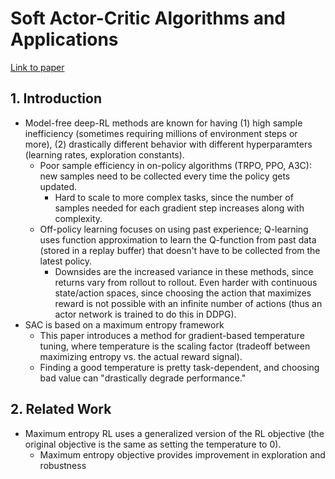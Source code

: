 # Soft Actor-Critic Algorithms and Applications

[Link to paper](https://arxiv.org/pdf/1812.05905.pdf)



## 1. Introduction

- Model-free deep-RL methods are known for having (1) high sample inefficiency (sometimes requiring millions of environment steps or more), (2) drastically different behavior with different hyperparamters (learning rates, exploration constants).
  - Poor sample efficiency in on-policy algorithms (TRPO, PPO, A3C): new samples need to be collected every time the policy gets updated.
    - Hard to scale to more complex tasks, since the number of samples needed for each gradient step increases along with complexity.
  - Off-policy learning focuses on using past experience; Q-learning uses function approximation to learn the Q-function from past data (stored in a replay buffer) that doesn't have to be collected from the latest policy.
    - Downsides are the increased variance in these methods, since returns vary from rollout to rollout. Even harder with continuous state/action spaces, since choosing the action that maximizes reward is not possible with an infinite number of actions (thus an actor network is trained to do this in DDPG).
- SAC is based on a maximum entropy framework
  - This paper introduces a method for gradient-based temperature tuning, where temperature is the scaling factor (tradeoff between maximizing entropy vs. the actual reward signal).
  - Finding a good temperature is pretty task-dependent, and choosing bad value can "drastically degrade performance."



## 2. Related Work

- Maximum entropy RL uses a generalized version of the RL objective (the original objective is the same as setting the temperature to 0).
  - Maximum entropy objective provides improvement in exploration and robustness